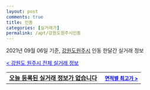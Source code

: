 ```yaml
---
layout: post
comments: true
title: 인동
categories: [실거래가]
permalink: /apt/강원도원주시인동
---
```


2021년 09월 06일 기준, <a href="/apt/강원도원주시">강원도원주시</a> 인동 한달간 실거래 정보

<a style="color: blue;" href="/apt/강원도원주시">< 강원도 원주시 전체 실거래 정보</a>
<!---- start ---->
<table>
  <tr>
    <td colspan="4" style="font-weight: bold;"><a href="/apt/강원도원주시인동{name_without_space}">오늘 등록된 실거래 정보가 없습니다</a> &nbsp;&nbsp;&nbsp; <a style="color: blue; font-size: smaller;" href="/apt/강원도원주시인동{name_without_space}">면적별 최고가 ></a></td>
  </tr>
    
</table>
<!---- end ---->
    